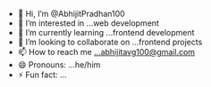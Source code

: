 - 👋 Hi, I’m @AbhijitPradhan100
- 👀 I’m interested in ...web development
- 🌱 I’m currently learning ...frontend development
- 💞️ I’m looking to collaborate on ...frontend projects
- 📫 How to reach me ...abhijitavg100@gmail.com
- 😄 Pronouns: ...he/him
- ⚡ Fun fact: ...

<!---
AbhijitPradhan100/AbhijitPradhan100 is a ✨ special ✨ repository because its `README.md` (this file) appears on your GitHub profile.
You can click the Preview link to take a look at your changes.
--->
